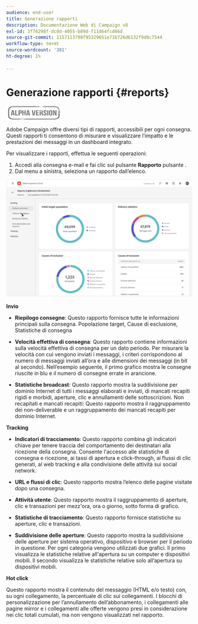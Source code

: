 ```yaml
---
audience: end-user
title: Generazione rapporti
description: Documentazione Web di Campaign v8
exl-id: 3f76298f-dc0d-4055-b89d-f11d64fcd66d
source-git-commit: 1157113798f95329651e71b726d6132f9d8c7544
workflow-type: tm+mt
source-wordcount: '381'
ht-degree: 1%

---
```


# Generazione rapporti {#reports}

![](../assets/do-not-localize/badge.png)

<!--
detail delivery reports and how to access them

same content as in v7 (excepted for the navigation that is similar to AJO
-->

Adobe Campaign offre diversi tipi di rapporti, accessibili per ogni consegna. Questi rapporti ti consentono di misurare e visualizzare l’impatto e le prestazioni dei messaggi in un dashboard integrato.

Per visualizzare i rapporti, effettua le seguenti operazioni:

1. Accedi alla consegna e-mail e fai clic sul pulsante **Rapporto** pulsante .
1. Dal menu a sinistra, seleziona un rapporto dall’elenco.

![](assets/reporting.png)

**Invio**

* **Riepilogo consegne**: Questo rapporto fornisce tutte le informazioni principali sulla consegna. Popolazione target, Cause di esclusione, Statistiche di consegna

* **Velocità effettiva di consegna**: Questo rapporto contiene informazioni sulla velocità effettiva di consegna per un dato periodo. Per misurare la velocità con cui vengono inviati i messaggi, i criteri corrispondono al numero di messaggi inviati all’ora e alle dimensioni dei messaggi (in bit al secondo). Nell’esempio seguente, il primo grafico mostra le consegne riuscite in blu e il numero di consegne errate in arancione.

* **Statistiche broadcast**: Questo rapporto mostra la suddivisione per dominio Internet di tutti i messaggi elaborati e inviati, di mancati recapiti rigidi e morbidi, aperture, clic e annullamenti delle sottoscrizioni.
Non recapitati e mancati recapiti: Questo rapporto mostra il raggruppamento dei non-deliverable e un raggruppamento dei mancati recapiti per dominio Internet.

**Tracking**

* **Indicatori di tracciamento**: Questo rapporto combina gli indicatori chiave per tenere traccia del comportamento dei destinatari alla ricezione della consegna. Consente l&#39;accesso alle statistiche di consegna e ricezione, ai tassi di apertura e click-through, ai flussi di clic generati, al web tracking e alla condivisione delle attività sui social network.

* **URL e flussi di clic**: Questo rapporto mostra l’elenco delle pagine visitate dopo una consegna.

* **Attività utente**: Questo rapporto mostra il raggruppamento di aperture, clic e transazioni per mezz&#39;ora, ora o giorno, sotto forma di grafico.

* **Statistiche di tracciamento**: Questo rapporto fornisce statistiche su aperture, clic e transazioni.

* **Suddivisione delle aperture**: Questo rapporto mostra la suddivisione delle aperture per sistema operativo, dispositivo e browser per il periodo in questione. Per ogni categoria vengono utilizzati due grafici. Il primo visualizza le statistiche relative all&#39;apertura su un computer e dispositivi mobili. Il secondo visualizza le statistiche relative solo all’apertura su dispositivi mobili.

**Hot click**

Questo rapporto mostra il contenuto del messaggio (HTML e/o testo) con, su ogni collegamento, la percentuale di clic sui collegamenti. I blocchi di personalizzazione per l’annullamento dell’abbonamento, i collegamenti alle pagine mirror e i collegamenti alle offerte vengono presi in considerazione nei clic totali cumulati, ma non vengono visualizzati nel rapporto.
